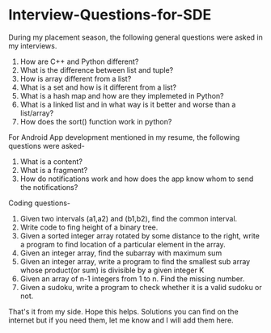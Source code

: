 # Interview-Questions-for-SDE

During my placement season, the following general questions were asked in my interviews.

1) How are C++ and Python different?
2) What is the difference between list and tuple?
3) How is array different from a list?
4) What is a set and how is it different from a list?
5) What is a hash map and how are they implemeted in Python?
6) What is a linked list and in what way is it better and worse than a list/array?
7) How does the sort() function work in python?

For Android App development mentioned in my resume, the following questions were asked-
1) What is a content?
2) What is a fragment?
3) How do notifications work and how does the app know whom to send the notifications?

Coding questions-
1) Given two intervals (a1,a2) and (b1,b2), find the common interval.
2) Write code to fing height of a binary tree.
3) Given a sorted integer array rotated by some distance to the right, write a program to find location of a particular element in the array.
4) Given an integer array, find the subarray with maximum sum
5) Given an integer array, write a program to find the smallest sub array whose product(or sum) is divisible by a given integer K
6) Given an array of n-1 integers from 1 to n. Find the missing number.
7) Given a sudoku, write a program to check whether it is a valid sudoku or not.

That's it from my side. Hope this helps. Solutions you can find on the internet but if you need them, let me know and I will add them here.
